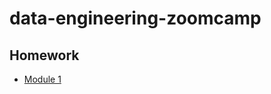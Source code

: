 # data-engineering-zoomcamp
## Homework
- [Module 1](https://github.com/Nikonotea/data-engineering-zoomcamp/module_1/)
